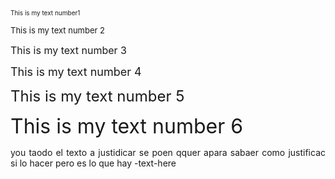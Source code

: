 <font size="1"> This is my text number1</font>

 <font size="2"> This is my text number 2 </font>

 <font size="3"> This is my text number 3</font>

 <font size="4"> This is my text number 4</font>

 <font size="5"> This is my text number 5</font>

 <font size="6"> This is my text number 6</font>


 <div style="text-align: justify"> you taodo el texto a justidicar se poen qquer apara sabaer como justificac si lo hacer
 pero es lo que hay -text-here </div>
